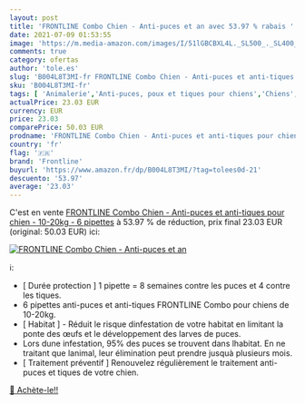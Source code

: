 ```yaml
---
layout: post
title: 'FRONTLINE Combo Chien - Anti-puces et an avec 53.97 % rabais '
date: 2021-07-09 01:53:55
image: 'https://m.media-amazon.com/images/I/51lGBCBXL4L._SL500_._SL400_.jpg'
comments: true
category: ofertas
author: 'tole.es'
slug: 'B004L8T3MI-fr FRONTLINE Combo Chien - Anti-puces et anti-tiques pour...'
sku: 'B004L8T3MI-fr'
tags: [ 'Animalerie','Anti-puces, poux et tiques pour chiens','Chiens','Hygiène et santé du chien','Pastilles anti-puces pour chiens','frontline', ]
actualPrice: 23.03 EUR
currency: EUR
price: 23.03
comparePrice: 50.03 EUR
prodname: 'FRONTLINE Combo Chien - Anti-puces et anti-tiques pour chien - 10-20kg - 6 pipettes'
country: 'fr'
flag: '🇫🇷'
brand: 'Frontline'
buyurl: 'https://www.amazon.fr/dp/B004L8T3MI/?tag=tolees0d-21'
descuento: '53.97'
average: '23.03'
---
```


C'est en vente [FRONTLINE Combo Chien - Anti-puces et anti-tiques pour chien - 10-20kg - 6 pipettes](https://www.amazon.fr/dp/B004L8T3MI/?tag=tolees0d-21)  à  53.97 % de réduction, prix final  23.03 EUR (original: 50.03 EUR) ici:

[![FRONTLINE Combo Chien - Anti-puces et an](https://m.media-amazon.com/images/I/51lGBCBXL4L._SL500_._SL400_.jpg)](https://www.amazon.fr/dp/B004L8T3MI/?tag=tolees0d-21)

ℹ️:

- [ Durée protection ] 1 pipette = 8 semaines contre les puces et 4 contre les tiques.
- 6 pipettes anti-puces et anti-tiques FRONTLINE Combo pour chiens de 10-20kg.
- [ Habitat ] - Réduit le risque dinfestation de votre habitat en limitant la ponte des œufs et le développement des larves de puces.
- Lors dune infestation, 95% des puces se trouvent dans lhabitat. En ne traitant que lanimal, leur élimination peut prendre jusquà plusieurs mois.
- [ Traitement préventif ] Renouvelez régulièrement le traitement anti-puces et tiques de votre chien.

[🛒 Achète-le!!](https://www.amazon.fr/dp/B004L8T3MI/?tag=tolees0d-21)
